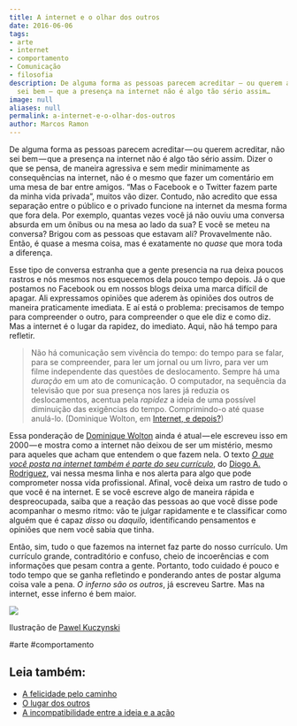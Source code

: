 ```yaml
---
title: A internet e o olhar dos outros
date: 2016-06-06
tags:
- arte
- internet
- comportamento
- Comunicação
- filosofia
description: De alguma forma as pessoas parecem acreditar — ou querem acreditar, não
  sei bem — que a presença na internet não é algo tão sério assim…
image: null
aliases: null
permalink: a-internet-e-o-olhar-dos-outros
author: Marcos Ramon
---
```

De alguma forma as pessoas parecem acreditar — ou querem acreditar, não sei bem — que a presença na internet não é algo tão sério assim. Dizer o que se pensa, de maneira agressiva e sem medir minimamente as consequências na internet, não é o mesmo que fazer um comentário em uma mesa de bar entre amigos. “Mas o Facebook e o Twitter fazem parte da minha vida privada”, muitos vão dizer. Contudo, não acredito que essa separação entre o público e o privado funcione na internet da mesma forma que fora dela. Por exemplo, quantas vezes você já não ouviu uma conversa absurda em um ônibus ou na mesa ao lado da sua? E você se meteu na conversa? Brigou com as pessoas que estavam ali? Provavelmente não. Então, é quase a mesma coisa, mas é exatamente no _quase_ que mora toda a diferença.

Esse tipo de conversa estranha que a gente presencia na rua deixa poucos rastros e nós mesmos nos esquecemos dela pouco tempo depois. Já o que postamos no Facebook ou em nossos blogs deixa uma marca difícil de apagar. Ali expressamos opiniões que aderem às opiniões dos outros de maneira praticamente imediata. E aí está o problema: precisamos de tempo para compreender o outro, para compreender o que ele diz e como diz. Mas a internet é o lugar da rapidez, do imediato. Aqui, não há tempo para refletir.

> Não há comunicação sem vivência do tempo: do tempo para se falar, para se compreender, para ler um jornal ou um livro, para ver um filme independente das questões de deslocamento. Sempre há uma _duração_ em um ato de comunicação. O computador, na sequência da televisão que por sua presença nos lares já reduzia os deslocamentos, acentua pela _rapidez_ a ideia de uma possível diminuição das exigências do tempo. Comprimindo-o até quase anulá-lo. (Dominique Wolton, em [Internet, e depois?](http://www.amazon.com.br/gp/product/852050339X/ref=as_li_tl?ie=UTF8&camp=1789&creative=9325&creativeASIN=852050339X&linkCode=as2&tag=marcramo-20&linkId=GTFP2OGO2I7W3PEM))

Essa ponderação de [Dominique Wolton](https://fr.wikipedia.org/wiki/Dominique_Wolton) ainda é atual — ele escreveu isso em 2000 — e mostra como a internet não deixou de ser um mistério, mesmo para aqueles que acham que entendem o que fazem nela. O texto [_O que você posta na internet também é parte do seu currículo_](https://medium.com/p/d9b8923a9970 "https://medium.com/p/d9b8923a9970"), do [Diogo A. Rodriguez](https://medium.com/u/9db3264826), vai nessa mesma linha e nos alerta para algo que pode comprometer nossa vida profissional. Afinal, você deixa um rastro de tudo o que você é na internet. E se você escreve algo de maneira rápida e despreocupada, saiba que a reação das pessoas ao que você disse pode acompanhar o mesmo ritmo: vão te julgar rapidamente e te classificar como alguém que é capaz _disso_ ou _daquilo,_ identificando pensamentos e opiniões que nem você sabia que tinha.

Então, sim, tudo o que fazemos na internet faz parte do nosso currículo. Um currículo grande, contraditório e confuso, cheio de incoerências e com informações que pesam contra a gente. Portanto, todo cuidado é pouco e todo tempo que se ganha refletindo e ponderando antes de postar alguma coisa vale a pena. _O inferno são os outros_, já escreveu Sartre. Mas na internet, esse inferno é bem maior.

<img src="/assets/img/a-internet-e-o-olhar-dos outros-medium.jpeg">

Ilustração de [Pawel Kuczynski](https://www.facebook.com/Pawel-Kuczynski-222849284410325/?fref=nf)


#arte #comportamento<div class="leia-tambem" markdown="1">
## Leia também:

- <a href="/a-felicidade-pelo-caminho">A felicidade pelo caminho</a>
- <a href="/o-lugar-dos-outros">O lugar dos outros</a>
- <a href="/a-incompatibilidade-entre-a-ideia-e-a-acao">A incompatibilidade entre a ideia e a ação</a>
</div>
